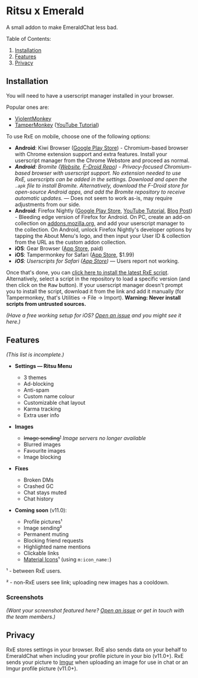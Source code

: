 # Ritsu x Emerald

A small addon to make EmeraldChat less bad.

Table of Contents:
1. [Installation](#installation)
2. [Features](#features)
3. [Privacy](#privacy)

## Installation

You will need to have a userscript manager installed in your browser.

Popular ones are:
- [ViolentMonkey](https://violentmonkey.github.io/)
- [TamperMonkey](https://www.tampermonkey.net/) ([YouTube Tutorial](https://www.youtube.com/watch?v=8tyjJD65zws))

To use RxE on mobile, choose one of the following options: 
- **Android**: Kiwi Browser 
([Google Play Store](https://play.google.com/store/apps/details?id=com.kiwibrowser.browser)) - 
Chromium-based browser with Chrome extension support and extra features. 
Install your userscript manager from the Chrome Webstore and proceed as normal.
- _**Android**: Bromite ([Website](https://www.bromite.org/), [F-Droid Repo](https://www.bromite.org/fdroid)) - 
Privacy-focused Chromium-based browser with userscript support. 
No extension needed to use RxE, userscripts can be added in the settings. 
Download and open the `.apk` file to install Bromite. 
Alternatively, download the F-Droid store for open-source Android apps, 
and add the Bromite repository to receive automatic updates._ — Does not seem to work as-is, may require adjustments from our side.
- **Android**: Firefox Nightly 
([Google Play Store](https://play.google.com/store/apps/details?id=org.mozilla.fenix), 
[YouTube Tutorial](https://youtu.be/GXcg8r0c-Lk?t=232), 
[Blog Post](https://blog.mozilla.org/addons/2020/09/29/expanded-extension-support-in-firefox-for-android-nightly/)) - 
Bleeding edge version of Firefox for Android. 
On PC, create an add-on collection on [addons.mozilla.org](https://addons.mozilla.org), and add your userscript manager to the collection. 
On Android, unlock Firefox Nightly's developer options by tapping the About Menu's logo, 
and then input your User ID & collection from the URL as the custom addon collection.
- **iOS**: Gear Browser ([App Store](https://apps.apple.com/us/app/gear-browser/id1458962238), paid)
- **iOS**: Tampermonkey for Safari ([App Store](https://apps.apple.com/us/app/tampermonkey/id1482490089?mt=12), $1.99)
- _**iOS**: Userscripts for Safari ([App Store](https://apps.apple.com/us/app/userscripts/id1463298887))_ — Users report not working.

Once that's done, you can [click here to install the latest RxE script](https://raw.githubusercontent.com/Ritsu-Projects/Public-Releases/main/ritsu-emerald.user.js). 
Alternatively, select a script in the repository to load a specific version (and then click on the <kbd>Raw</kbd> button). If your userscript manager doesn't prompt you to install the script, download it from the link and add it manually (for Tampermonkey, that's Utilities -> File -> Import).
**Warning: Never install scripts from untrusted sources.**

_(Have a free working setup for iOS? [Open an issue](https://github.com/Ritsu-Projects/Public-Releases/issues/new/choose) and you might see it here.)_

## Features

*(This list is incomplete.)*

- **Settings — Ritsu Menu**
  - 3 themes
  - Ad-blocking
  - Anti-spam
  - Custom name colour
  - Customizable chat layout
  - Karma tracking
  - Extra user info
- **Images**
  - <s>Image sending¹</s> *Image servers no longer available*
  - Blurred images
  - Favourite images
  - Image blocking
- **Fixes**
  - Broken DMs
  - Crashed GC
  - Chat stays muted
  - Chat history


- **Coming soon** (v11.0):
  - Profile pictures¹
  - Image sending²
  - Permanent muting
  - Blocking friend requests
  - Highlighted name mentions
  - Clickable links
  - [Material Icons](https://fonts.google.com/icons?selected=Material+Icons)¹ (using `m:icon_name:`)

¹ - between RxE users.

² - non-RxE users see link; uploading new images has a cooldown.

### Screenshots

_(Want your screenshot featured here? [Open an issue](https://github.com/Ritsu-Projects/Public-Releases/issues/new) or get in touch with the team members.)_

## Privacy

RxE stores settings in your browser. RxE also sends data on your behalf to EmeraldChat when including your profile picture in your bio (v11.0+). RxE sends your picture to [Imgur](https://imgurinc.com/privacy) when uploading an image for use in chat or an Imgur profile picture (v11.0+).
